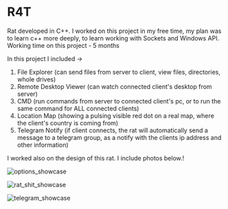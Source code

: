 # R4T
Rat developed in C++. I worked on this project in my free time, my plan was to learn c++ more deeply, to learn working with Sockets and Windows API.
Working time on this project - 5 months

In this project I included -> 
1. File Explorer (can send files from server to client, view files, directories, whole drives)
2. Remote Desktop Viewer (can watch connected client's desktop from server)
3. CMD (run commands from server to connected client's pc, or to run the same command for ALL connected clients)
4. Location Map (showing a pulsing visible red dot on a real map, where the client's country is coming from)
5. Telegram Notify (if client connects, the rat will automatically send a message to a telegram group, as a notify with the clients ip address and other information)

I worked also on the design of this rat. I include photos below.!

![options_showcase](https://github.com/RockaDev/rat-shit/assets/83962580/e2fc34e0-0398-4c36-b6d9-60ff66c77b9f)

![rat_shit_showcase](https://github.com/RockaDev/rat-shit/assets/83962580/11b2b201-54f3-4f2f-bfea-52acc4a4ce48)

![telegram_showcase](https://github.com/RockaDev/rat-shit/assets/83962580/d83ba41c-10b7-4726-8056-ce240556e8bd)

